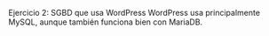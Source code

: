 Ejercicio 2: SGBD que usa WordPress
WordPress usa principalmente MySQL, aunque también funciona bien con MariaDB.